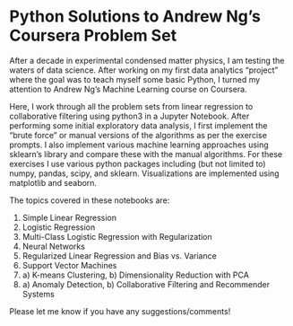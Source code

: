 # Python Solutions to Andrew Ng’s Coursera Problem Set

After a decade in experimental condensed matter physics, I am testing the waters of data science. After working on my first data analytics “project” where the goal was to teach myself some basic Python, I turned my attention to Andrew Ng’s Machine Learning course on Coursera.  

Here, I work through all the problem sets from linear regression to collaborative filtering using python3 in a Jupyter Notebook. After performing some initial exploratory data analysis, I first implement the “brute force” or manual versions of the algorithms as per the exercise prompts. I also implement various machine learning approaches using sklearn’s library and compare these with the manual algorithms.  For these exercises I use various python packages including (but not limited to) numpy, pandas, scipy, and sklearn. Visualizations are implemented using matplotlib and seaborn. 

The topics covered in these notebooks are:

1. Simple Linear Regression 
2. Logistic Regression
3. Multi-Class Logistic Regression with Regularization
4. Neural Networks
5. Regularized Linear Regression and Bias vs. Variance
6. Support Vector Machines
7. a) K-means Clustering, b) Dimensionality Reduction with PCA
8. a) Anomaly Detection, b) Collaborative Filtering and Recommender Systems


Please let me know if you have any suggestions/comments!
